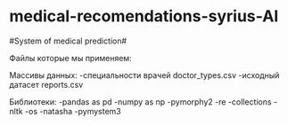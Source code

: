 # medical-recomendations-syrius-AI
#System of medical prediction#

Файлы которые мы применяем:

Массивы данных:
-специальности врачей doctor_types.csv
-исходный датасет reports.csv

Библиотеки:
-pandas as pd
-numpy as np
-pymorphy2
-re
-collections
-nltk
-os
-natasha
-pymystem3
